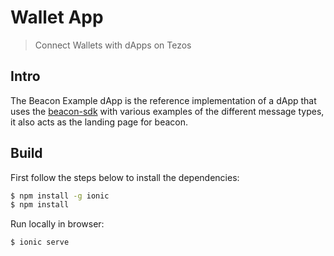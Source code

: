 # Wallet App
> Connect Wallets with dApps on Tezos


## Intro

The Beacon Example dApp is the reference implementation of a dApp that uses the [beacon-sdk](https://github.com/airgap-it/beacon-sdk) with various examples of the different message types, it also acts as the landing page for beacon.

## Build

First follow the steps below to install the dependencies:

```bash
$ npm install -g ionic
$ npm install
```

Run locally in browser:

```bash
$ ionic serve
```
